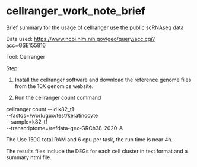 # cellranger_work_note_brief
Brief summary for the usage of cellranger use the public scRNAseq data


Data used:
https://www.ncbi.nlm.nih.gov/geo/query/acc.cgi?acc=GSE155816

Tool:
Cellranger 


Step:
1) Install the cellranger software and download the reference genome files from the 10X genomics website. 

2) Run the cellranger count command 

cellranger  count --id k82_t1 \
 --fastqs=/work/guo/test/keratinocyte \
 --sample=k82_t1 \
 --transcriptome=/refdata-gex-GRCh38-2020-A
 
 
 The Use 150G total RAM and 6 cpu per task, the run time is near 4h. 
 
 The results files include the DEGs for each cell cluster in text format and a summary html file. 
 
 
 
